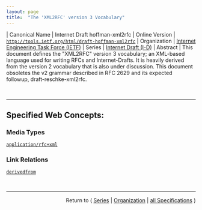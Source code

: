 ```yaml
---
layout: page
title:  "The 'XML2RFC' version 3 Vocabulary"
---
```


| Canonical Name | Internet Draft hoffman-xml2rfc
| Online Version | [`http://tools.ietf.org/html/draft-hoffman-xml2rfc`](http://tools.ietf.org/html/draft-hoffman-xml2rfc)
| Organization | [Internet Engineering Task Force (IETF)](..  "List of specification series by this organization")
| Series | [Internet Draft (I-D)](.  "List of specifications in this series")
| Abstract |  This document defines the "XML2RFC" version 3 vocabulary; an XML-based language used for writing RFCs and Internet-Drafts. It is heavily derived from the version 2 vocabulary that is also under discussion. This document obsoletes the v2 grammar described in RFC 2629 and its expected followup, draft-reschke-xml2rfc.

<br/>
<hr/>

## Specified Web Concepts:

### Media Types

[`application/rfc+xml`](/concepts/media-type/application/rfc+xml "")

### Link Relations

[`derivedfrom`](/concepts/link-relation/derivedfrom "The document linked to was later converted to the document that contains this link relation. For example, an RFC can have a link to the Internet Draft that became the RFC; in that case, the link relation would be &#34;derivedfrom&#34;.")



<br/>
<hr/>

<p style="text-align: right">Return to ( <a href="./">Series</a> | <a href="../">Organization</a> | <a href="../../">all Specifications</a> )</p>